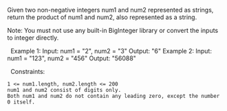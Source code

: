 Given two non-negative integers num1 and num2 represented as strings, return the product of num1 and num2, also represented as a string.

Note: You must not use any built-in BigInteger library or convert the inputs to integer directly.

 
Example 1:
Input: num1 = "2", num2 = "3"
Output: "6"
Example 2:
Input: num1 = "123", num2 = "456"
Output: "56088"

 
Constraints:


	1 <= num1.length, num2.length <= 200
	num1 and num2 consist of digits only.
	Both num1 and num2 do not contain any leading zero, except the number 0 itself.

